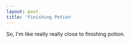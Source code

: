 ```yaml
---
layout: post
title: 'Finishing Potion'
---
```


So, I'm like really really close to finishing potion.